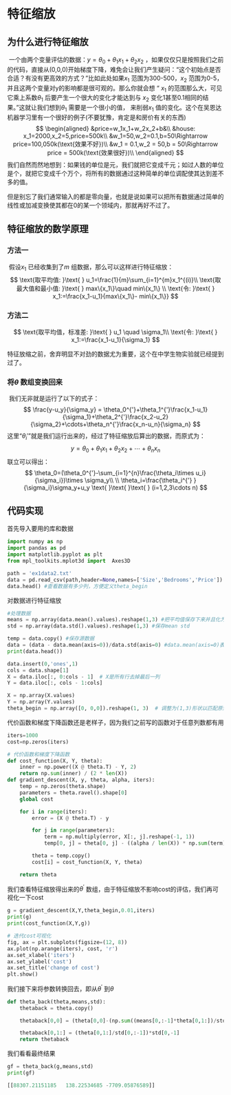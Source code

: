 # 特征缩放



## 为什么进行特征缩放

​	一个由两个变量评估的数据：$y=\theta_0+\theta_1x_1+\theta_2x_2$ ，如果仅仅只是按照我们之前的代码，直接从(0,0,0)开始梯度下降，难免会让我们产生疑问：“这个初始点是否合适？有没有更高效的方式？”比如此处如果$x_1$ 范围为300-500，$x_2$ 范围为0-5，并且这两个变量对y的影响都是很可观的。那么你就会想 “ $x_1$ 的范围那么大，可见它乘上系数$\theta_1$ 后要产生一个很大的变化才能达到与 $x_2$ 变化1甚至0.1相同的结果。”这就让我们想到$\theta_1$ 需要是一个很小的值， 来削弱$x_1$ 值的变化。这个在吴恩达机器学习里有一个很好的例子(不要犹豫，肯定是和房价有关的东西)
$$
\begin{aligned}
&price=w_1x_1+w_2x_2+b&\\
&house: x_1=2000,x_2=5,price=500k\\
&w_1=50,w_2=0.1,b=50\Rightarrow price=100,050k(\text{效果不好})\\
&w_1 = 0.1,w_2 = 50,b = 50\Rightarrow price = 500k(\text{效果很好})\\
\end{aligned}
$$
​	我们自然而然地想到：如果钱的单位是元，我们就把它变成千元；如过人数的单位是个，就把它变成千个万个，将所有的数据通过这种简单的单位调配使其达到差不多的值。

​	但是别忘了我们通常输入的都是零向量，也就是说如果可以把所有数据通过简单的线性或加减变换使其都在0的某一个领域内，那就再好不过了。

## 特征缩放的数学原理

### 方法一

​	假设$x_1$ 已经收集到了$m$ 组数据，那么可以这样进行特征缩放：
$$
\text{取平均值: }\text{ } u_1=\frac{1}{m}\sum_{i=1}^{m}x_1^{(i)}\\
\text{取最大值和最小值: }\text{ } max\{x_1\}\quad min\{x_1\} \\
\text{令: }\text{ } x_1:=\frac{x_1-u_1}{max\{x_1\}- min\{x_1\}}
$$

### 方法二

$$
\text{取平均值，标准差: }\text{ } u_1 \quad \sigma_1\\
\text{令: }\text{ } x_1:=\frac{x_1-u_1}{\sigma_1}
$$

​	特征放缩之前，舍弃明显不对劲的数据尤为重要，这个在中学生物实验就已经提到过了。

### 将$\theta$ 数组变换回来

​	我们无非就是运行了以下的式子：
$$
\frac{y-u_y}{\sigma_y} = \theta_0^{'}+\theta_1^{'}\frac{x_1-u_1}{\sigma_1}+\theta_2^{'}\frac{x_2-u_2}{\sigma_2}+\cdots+\theta_n^{'}\frac{x_n-u_n}{\sigma_n}
$$
这里“$\theta_i'$”就是我们运行出来的，经过了特征缩放后算出的数据，而原式为：
$$
y=\theta_0+\theta_1x_1+\theta_2x_2+\cdots+\theta_n x_n
$$
联立可以得出：
$$
\theta_0=(\theta_0^{'}-\sum_{i=1}^{n}\frac{\theta_i\times u_i}{\sigma_i})\times \sigma_y\\ \\ \theta_i=\frac{\theta_i^{'} }{\sigma_i}\sigma_y+u_y \text{ }\text{ }\text{ } (i=1,2,3\cdots n)
$$
## 代码实现
首先导入要用的库和数据
```python
import numpy as np
import pandas as pd
import matplotlib.pyplot as plt
from mpl_toolkits.mplot3d import  Axes3D

path = 'ex1data2.txt'
data = pd.read_csv(path,header=None,names=['Size','Bedrooms','Price'])
data.head() #查看数据有多少列，方便定义theta_begin
```

对数据进行特征缩放
```python
#处理数据
means = np.array(data.mean().values).reshape(1,3) #把平均值保存下来并且化为array类型
std = np.array(data.std().values).reshape(1,3) #保存mean std

temp = data.copy() #保存源数据
data = (data - data.mean(axis=0))/data.std(axis=0) #data.mean(axis=0)表示每列替换为平均值
print(data.head())

data.insert(0,'ones',1)
cols = data.shape[1]
X = data.iloc[:, 0:cols - 1]  # X是所有行去掉最后一列
Y = data.iloc[:, cols - 1:cols]

X = np.array(X.values)
Y = np.array(Y.values)
theta_begin = np.array([0, 0,0]).reshape(1, 3)  # 调整为(1,3)形状以匹配原矩阵形状
```
代价函数和梯度下降函数还是老样子，因为我们之前写的函数对于任意列数都有用
```python
iters=1000
cost=np.zeros(iters)

# 代价函数和梯度下降函数
def cost_function(X, Y, theta):
    inner = np.power((X @ theta.T) - Y, 2)
    return np.sum(inner) / (2 * len(X))
def gradient_descent(X, y, theta, alpha, iters):
    temp = np.zeros(theta.shape)
    parameters = theta.ravel().shape[0]
    global cost

    for i in range(iters):
        error = (X @ theta.T) - y

        for j in range(parameters):
            term = np.multiply(error, X[:, j].reshape(-1, 1))
            temp[0, j] = theta[0, j] - ((alpha / len(X)) * np.sum(term))

        theta = temp.copy()
        cost[i] = cost_function(X, Y, theta)

    return theta
```
我们查看特征缩放得出来的$\theta^{'}$ 数组，由于特征缩放不影响cost的评估，我们再可视化一下cost
```python
g = gradient_descent(X,Y,theta_begin,0.01,iters)
print(g)
print(cost_function(X,Y,g))

# 迭代cost可视化
fig, ax = plt.subplots(figsize=(12, 8))
ax.plot(np.arange(iters), cost, 'r')
ax.set_xlabel('iters')
ax.set_ylabel('cost')
ax.set_title('change of cost')
plt.show()
```
我们接下来将参数转换回去，即从$\theta^{'}$ 到$\theta$
```python
def theta_back(theta,means,std):
    thetaback = theta.copy()

    thetaback[0,0] = (theta[0,0]-(np.sum((means[0,:-1]*theta[0,1:])/std[0,:-1])))*std[0,-1]+means[0,-1] #目标变量也被标准化

    thetaback[0,1:] = (theta[0,1:]/std[0,:-1])*std[0,-1]
    return thetaback
```
我们看看最终结果
```python
gf = theta_back(g,means,std)
print(gf)
```
```python
[[88307.21151185   138.22534685 -7709.05876589]]
```